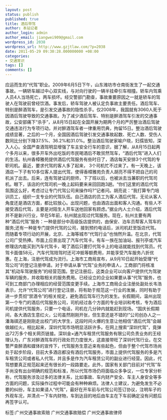 ```yaml
---
layout: post
status: publish
published: true
title: 酒后带驾
author: 本站记者
author_login: admin
author_email: jiangwei909@gmail.com
wordpress_id: 2038
wordpress_url: http://www.gzjtlaw.com/?p=2038
date: 2011-05-29 09:30:28.000000000 +08:00
categories:
- 交通常识
tags: []
comments: []
---
```

应运而生的&ldquo;代驾&rdquo;职业。2009年6月5日下午，山东潍坊市仓南街发生了一起交通事故。一辆轿车越过中心双实线，与对向行驶的一辆半挂牵引车相撞。轿车内驾乘人员4人当场死亡，两车损坏。经交警部门勘查，事故重要原因之一就是轿车的驾驶人在驾驶前曾经饮酒。事发后，轿车驾驶人被认定负事故主要责任。酒后驾车、特别是醉酒驾车，是引发交通事故的隐性杀手。仅2008年，我国就有3060人死于因酒后驾驶导致的交通事故。为了减少酒后驾车、特别是醉酒驾车引发的交通事故，公安部痛下&ldquo;杀手&rdquo;，从8月15日起在全国开展为期两个月的严厉整治酒后驾驶交通违法行为专项行动，并对醉酒驾车者一律重用罚典，拘留15日。整治酒后驾驶成绩显著，之后的一个月，全国因酒后驾驶引发交通事故起数、死亡人数、受伤人数同比分别下降37.5%、36.2%和31.0%。整治酒后驾驶家喻户晓，妇孺皆知，深入人心。全国严查酒驾明显增强了车主安全行车的意识，据了解，从8月15日起两个多月以来，很多开车外出吃饭的市民喝酒后不敢贸然驾车，&ldquo;酒后代驾&rdquo;进入人们的生活。杭州香樟雅苑提供酒后代驾服务有些时日了，酒店每天安排3个代驾的专职司机。最近，要求代驾的客人多了起来， 3个司机忙不过来了。有一天晚上，该酒店一下子有10多位客人提出代驾，使得香樟雅苑负责人胡亮不得不把自己的司机派了出去。后来，连有驾驶证的厨师，下了班以后，也被派去当兼职的代驾司机。眼下，该店的代驾司机一晚上起码要来来回回跑3趟。&ldquo;你们这里的酒后代驾氛围这么好，考虑过让专门代驾公司来操作吗?&rdquo;记者问。胡亮说：&ldquo;我打算专门培训员工，组织一支专业的代驾队伍。自己酒店的员工为客人酒后代驾，无论从客人角度还是酒店方面，都比较放心。出现问题，也由酒店出面和客人沟通。有些人不接受酒后代驾，主要是对陌生人开车送他回家有顾虑。&rdquo;据业内人士介绍，酒后代驾并不是新兴行业，早在5年前，杭州就出现过代驾服务。现在，杭州主要有两种&ldquo;酒后代驾&rdquo;服务：一种是部分中高级饭店提供的，由保安、泊车员帮客人驾车的服务;还有一种是专门提供代驾的公司，接到预约电话后，派司机赶至饭店代驾。而随着专项行动的开展，北京、上海等城市&ldquo;代驾行业&rdquo;也悄然升温。在北京，代驾公司广受热捧。市面上应景出现了汽车代驾卡。有车一族在加油站、报刊亭或汽车修理店内能买到汽车代驾卡，喝了酒后只要打代驾卡上的电话就能找到代驾员。代驾卡面值58元，汽车代驾陪驾时还可冲抵等额费用，并能享受汽车服务八折优惠。在上海，注册代驾成为流行。上海市工商局宣布，从9月10日起开始受理&ldquo;代驾公司&rdquo;的登记注册申请。对于申请从事&ldquo;代驾&rdquo;业务的申请人，工商部门将核准其&ldquo;机动车驾驶服务&rdquo;的经营范围。登记注册后，这类企业可以向客户提供代为驾驶车辆的服务，并收取相关的服务费用。已经设立的企业如果要从事&ldquo;代驾&rdquo;服务，也可到工商部门办理相应的经营范围变更手续。上海市工商局企业注册处副处长韦浩表示，允许&ldquo;代驾公司&rdquo;进行登记注册，将有助于规范这一行业的发展，同时有助于进一步贯彻&ldquo;禁酒令&rdquo;的相关规定，避免酒后驾车行为的发生。长假期间，温州出现第一个专门的酒后代驾服务公司，司机经过各个方面的专业培训和考核，专为酒后司机提供代驾服务，只要一个电话，司机在几分钟内就能赶到现场。&ldquo;国庆长假期间，各大酒店生意红火，公司虽然刚刚开张，但生意还是不错的!&rdquo;公司创办人之一潘海祺还是刚刚走出校门的大学生，这段时间火爆的生意让他相信&ldquo;酒后代驾&rdquo;会越做越红火。相比起来，深圳代驾市场明显活跃许多。在网上搜索&ldquo;深圳代驾&rdquo;，竟弹出72万多个相关网页链接。深圳金&times;通汽车租赁代驾服务有限公司负责业务的王经理认为，广东对醉酒驾车的行政处罚力度很大，这直接带旺了深圳代驾行业。在交警严查醉酒和媒体的宣传下，代驾服务生意近来有些起色，但由于整个代驾市场尚处于起步阶段，目前大多酒店都没有酒后代驾服务，市面上提供代驾服务的多是汽车租赁公司或者私人代驾，并且多是作为汽车租赁公司的副业进行经营。因此，代驾想要真正规范起来还有很长的一段路要走。此外，国家有关部门目前对&ldquo;代驾&rdquo;车手尚没有出台明确的规范和标准，所以代驾市场仍将面临众多争议，一位专家分析称，代驾服务涉及过多的法律关系，比如事故、车内财产安全、车主人身安全等多方面的问题，实际操作过程中可能会有种种麻烦。法律人士建议，为避免发生不必要的纠纷，车主如果请人&ldquo;代驾&rdquo;，最好在开车前与代驾公司签订协议，注明车子的外观车况，并清点一下车内财物，车到达目的地后由车主在下车前确定没有问题后再签字认可。标签:广州交通事故索赔 广州交通事故赔偿 广州交通事故律师
